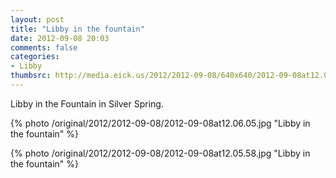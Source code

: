 ```yaml
---
layout: post
title: "Libby in the fountain"
date: 2012-09-08 20:03
comments: false
categories: 
- Libby
thumbsrc: http://media.eick.us/2012/2012-09-08/640x640/2012-09-08at12.05.58.jpg
---
```

Libby in the Fountain in Silver Spring.

{% photo /original/2012/2012-09-08/2012-09-08at12.06.05.jpg "Libby in the fountain" %}


{% photo /original/2012/2012-09-08/2012-09-08at12.05.58.jpg "Libby in the fountain" %}

